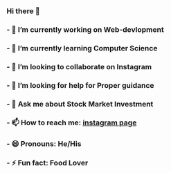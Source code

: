 ### Hi there 👋


### - 🔭 I’m currently working on Web-devlopment
### - 🌱 I’m currently learning Computer Science
### - 👯 I’m looking to collaborate on Instagram
### - 🤔 I’m looking for help for Proper guidance
### - 💬 Ask me about Stock Market Investment
### - 📫 How to reach me: [instagram page](https://www.instagram.com/invites/contact/?i=htmnabyxopj8&utm_content=62rj6jv)
### - 😄 Pronouns: He/His 
### - ⚡ Fun fact: Food Lover
